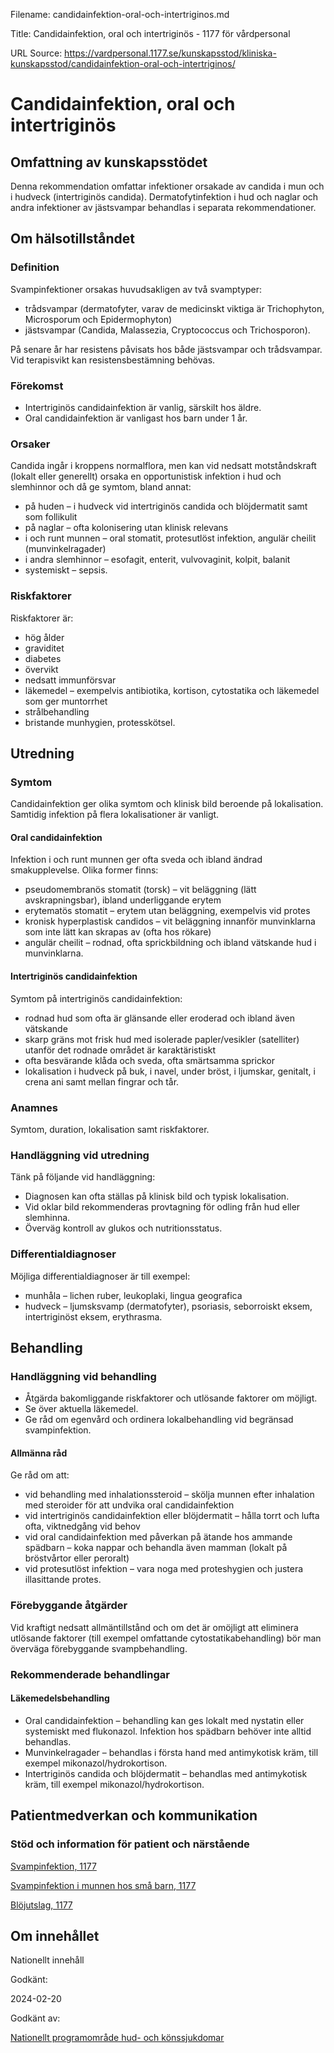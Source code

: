 Filename: candidainfektion-oral-och-intertriginos.md

Title: Candidainfektion, oral och intertriginös - 1177 för vårdpersonal

URL Source: https://vardpersonal.1177.se/kunskapsstod/kliniska-kunskapsstod/candidainfektion-oral-och-intertriginos/

Candidainfektion, oral och intertriginös
========================================

Omfattning av kunskapsstödet
----------------------------

Denna rekommendation omfattar infektioner orsakade av candida i mun och i hudveck (intertriginös candida). Dermatofytinfektion i hud och naglar och andra infektioner av jästsvampar behandlas i separata rekommendationer.

Om hälsotillståndet
-------------------

### Definition

Svampinfektioner orsakas huvudsakligen av två svamptyper:

*   trådsvampar (dermatofyter, varav de medicinskt viktiga är Trichophyton, Microsporum och Epidermophyton)
*   jästsvampar (Candida, Malassezia, Cryptococcus och Trichosporon).

På senare år har resistens påvisats hos både jästsvampar och trådsvampar. Vid terapisvikt kan resistensbestämning behövas.

### Förekomst

*   Intertriginös candidainfektion är vanlig, särskilt hos äldre.
*   Oral candidainfektion är vanligast hos barn under 1 år.

### Orsaker

Candida ingår i kroppens normalflora, men kan vid nedsatt motståndskraft (lokalt eller generellt) orsaka en opportunistisk infektion i hud och slemhinnor och då ge symtom, bland annat:

*   på huden – i hudveck vid intertriginös candida och blöjdermatit samt som follikulit
*   på naglar – ofta kolonisering utan klinisk relevans
*   i och runt munnen – oral stomatit, protesutlöst infektion, angulär cheilit (munvinkelragader)
*   i andra slemhinnor – esofagit, enterit, vulvovaginit, kolpit, balanit
*   systemiskt – sepsis.

### Riskfaktorer

Riskfaktorer är:

*   hög ålder
*   graviditet
*   diabetes
*   övervikt
*   nedsatt immunförsvar
*   läkemedel – exempelvis antibiotika, kortison, cytostatika och läkemedel som ger muntorrhet
*   strålbehandling
*   bristande munhygien, protesskötsel.

Utredning
---------

### Symtom

Candidainfektion ger olika symtom och klinisk bild beroende på lokalisation. Samtidig infektion på flera lokalisationer är vanligt.

#### Oral candidainfektion

Infektion i och runt munnen ger ofta sveda och ibland ändrad smakupplevelse. Olika former finns:

*   pseudomembranös stomatit (torsk) – vit beläggning (lätt avskrapningsbar), ibland underliggande erytem
*   erytematös stomatit – erytem utan beläggning, exempelvis vid protes
*   kronisk hyperplastisk candidos – vit beläggning innanför munvinklarna som inte lätt kan skrapas av (ofta hos rökare)
*   angulär cheilit – rodnad, ofta sprickbildning och ibland vätskande hud i munvinklarna.

#### Intertriginös candidainfektion

Symtom på intertriginös candidainfektion:

*   rodnad hud som ofta är glänsande eller eroderad och ibland även vätskande
*   skarp gräns mot frisk hud med isolerade papler/vesikler (satelliter) utanför det rodnade området är karaktäristiskt
*   ofta besvärande klåda och sveda, ofta smärtsamma sprickor
*   lokalisation i hudveck på buk, i navel, under bröst, i ljumskar, genitalt, i crena ani samt mellan fingrar och tår.

### Anamnes

Symtom, duration, lokalisation samt riskfaktorer.

### Handläggning vid utredning

Tänk på följande vid handläggning:

*   Diagnosen kan ofta ställas på klinisk bild och typisk lokalisation.
*   Vid oklar bild rekommenderas provtagning för odling från hud eller slemhinna.
*   Överväg kontroll av glukos och nutritionsstatus.

### Differentialdiagnoser

Möjliga differentialdiagnoser är till exempel:

*   munhåla – lichen ruber, leukoplaki, lingua geografica
*   hudveck – ljumsksvamp (dermatofyter), psoriasis, seborroiskt eksem, intertriginöst eksem, erythrasma.

Behandling
----------

### Handläggning vid behandling

*   Åtgärda bakomliggande riskfaktorer och utlösande faktorer om möjligt.
*   Se över aktuella läkemedel.
*   Ge råd om egenvård och ordinera lokalbehandling vid begränsad svampinfektion.

#### Allmänna råd

Ge råd om att:

*   vid behandling med inhalationssteroid – skölja munnen efter inhalation med steroider för att undvika oral candidainfektion
*   vid intertriginös candidainfektion eller blöjdermatit – hålla torrt och lufta ofta, viktnedgång vid behov
*   vid oral candidainfektion med påverkan på ätande hos ammande spädbarn – koka nappar och behandla även mamman (lokalt på bröstvårtor eller peroralt)
*   vid protesutlöst infektion – vara noga med proteshygien och justera illasittande protes.

### Förebyggande åtgärder

Vid kraftigt nedsatt allmäntillstånd och om det är omöjligt att eliminera utlösande faktorer (till exempel omfattande cytostatikabehandling) bör man överväga förebyggande svampbehandling.

### Rekommenderade behandlingar

#### Läkemedelsbehandling

*   Oral candidainfektion – behandling kan ges lokalt med nystatin eller systemiskt med flukonazol. Infektion hos spädbarn behöver inte alltid behandlas.
*   Munvinkelragader – behandlas i första hand med antimykotisk kräm, till exempel mikonazol/hydrokortison.
*   Intertriginös candida och blöjdermatit – behandlas med antimykotisk kräm, till exempel mikonazol/hydrokortison.

Patientmedverkan och kommunikation
----------------------------------

### Stöd och information för patient och närstående

[Svampinfektion, 1177](https://www.1177.se/sjukdomar--besvar/hud-har-och-naglar/vartor-och-svamp/svampinfektioner/)

[Svampinfektion i munnen hos små barn, 1177](https://www.1177.se/sjukdomar--besvar/mun-och-tander/mun-lappar-och-tunga/svampinfektion-i-munnen-hos-sma-barn/)

[Blöjutslag, 1177](https://www.1177.se/barn--gravid/vanliga-besvar-och-sjukdomar-hos-barn/blojutslag/)

Om innehållet
-------------

Nationellt innehåll

Godkänt:

2024-02-20

Godkänt av:

[Nationellt programområde hud- och könssjukdomar](https://kunskapsstyrningvard.se/kunskapsstyrningvard/programomradenochsamverkansgrupper/nationellaprogramomraden/npohudochkonssjukdomar.56432.html)
